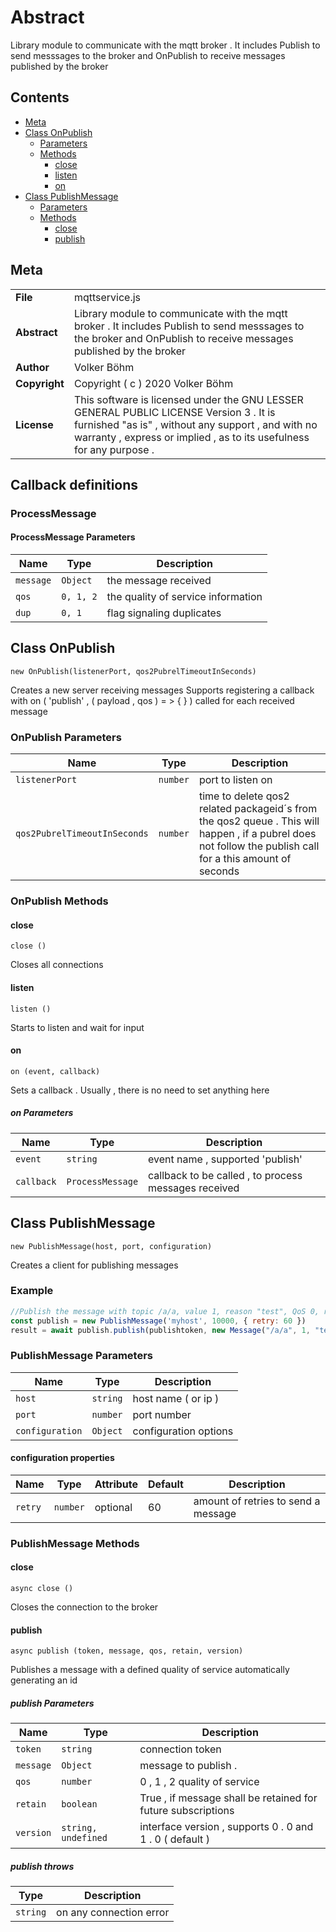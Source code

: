 <!-- This file is generated by jsmddoc version 0.1 -->

# Abstract

Library module to communicate with the mqtt broker . It includes Publish to send messsages to the broker and OnPublish to receive messages published by the broker

## Contents

- [Meta](#Meta)
- [Class OnPublish](#Class-OnPublish)
  - [Parameters](#OnPublish-Parameters)
  - [Methods](#OnPublish-Methods)
    - [close](#close)
    - [listen](#listen)
    - [on](#on)
- [Class PublishMessage](#Class-PublishMessage)
  - [Parameters](#PublishMessage-Parameters)
  - [Methods](#PublishMessage-Methods)
    - [close](#close)
    - [publish](#publish)

## Meta

| | |
| --- | --- |
| **File** | mqttservice.js |
| **Abstract** | Library module to communicate with the mqtt broker . It includes Publish to send messsages to the broker and OnPublish to receive messages published by the broker |
| **Author** | Volker Böhm |
| **Copyright** | Copyright ( c ) 2020 Volker Böhm |
| **License** | This software is licensed under the GNU LESSER GENERAL PUBLIC LICENSE Version 3 . It is furnished "as is" , without any support , and with no warranty , express or implied , as to its usefulness for any purpose . |

## Callback definitions

### ProcessMessage


#### ProcessMessage Parameters

| Name | Type | Description |
| ---------- | ------------ | ----------------- |
| `message` | `Object` | the message received | |
| `qos` | `0, 1, 2` | the quality of service information | |
| `dup` | `0, 1` | flag signaling duplicates | |

## Class OnPublish

`new OnPublish(listenerPort, qos2PubrelTimeoutInSeconds)`

Creates a new server receiving messages Supports registering a callback with on ( 'publish' , ( payload , qos ) = > { } ) called for each received message

### OnPublish Parameters

| Name | Type | Description |
| ---------- | ------------ | ----------------- |
| `listenerPort` | `number` | port to listen on | |
| `qos2PubrelTimeoutInSeconds` | `number` | time to delete qos2 related packageid´s from the qos2 queue . This will happen , if a pubrel does not follow the publish call for a this amount of seconds | |

### OnPublish Methods

#### close

`close ()`

Closes all connections

#### listen

`listen ()`

Starts to listen and wait for input

#### on

`on (event, callback)`

Sets a callback . Usually , there is no need to set anything here

##### on Parameters

| Name | Type | Description |
| ---------- | ------------ | ----------------- |
| `event` | `string` | event name , supported 'publish' | |
| `callback` | `ProcessMessage` | callback to be called , to process messages received | |

## Class PublishMessage

`new PublishMessage(host, port, configuration)`

Creates a client for publishing messages

### Example

```javascript
//Publish the message with topic /a/a, value 1, reason "test", QoS 0, retain 0:
const publish = new PublishMessage('myhost', 10000, { retry: 60 })
result = await publish.publish(publishtoken, new Message("/a/a", 1, "test"), 0, 0);
```

### PublishMessage Parameters

| Name | Type | Description |
| ---------- | ------------ | ----------------- |
| `host` | `string` | host name ( or ip ) | |
| `port` | `number` | port number | |
| `configuration` | `Object` | configuration options | |

#### configuration properties

| Name | Type | Attribute | Default | Description |
| ---------- | ------------ | ------------ | ------------ | ----------------- |
| `retry` | `number` | optional | 60 | amount of retries to send a message | |

### PublishMessage Methods

#### close

`async close ()`

Closes the connection to the broker

#### publish

`async publish (token, message, qos, retain, version)`

Publishes a message with a defined quality of service automatically generating an id

##### publish Parameters

| Name | Type | Description |
| ---------- | ------------ | ----------------- |
| `token` | `string` | connection token | |
| `message` | `Object` | message to publish . | |
| `qos` | `number` | 0 , 1 , 2 quality of service | |
| `retain` | `boolean` | True , if message shall be retained for future subscriptions | |
| `version` | `string, undefined` | interface version , supports 0 . 0 and 1 . 0 ( default ) | |

##### publish throws

| Type | Description |
| ---- | ----------- |
| `string` | on any connection error |

